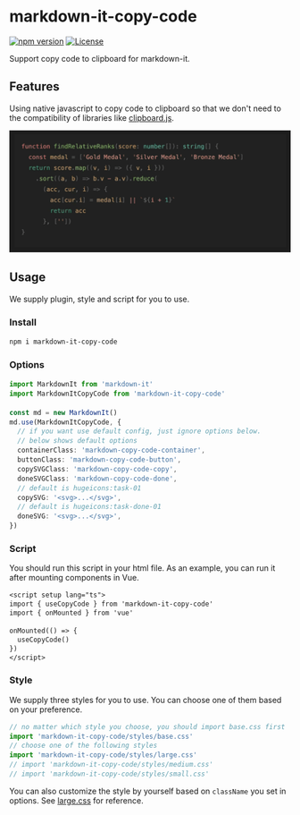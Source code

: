 # markdown-it-copy-code

[![npm version][npm-version-src]][npm-version-href]
[![License][license-src]][license-href]

Support copy code to clipboard for markdown-it.

## Features

Using native javascript to copy code to clipboard so that we don't need to the compatibility of libraries like [clipboard.js](https://clipboardjs.com/).

![](./assets/feature.gif)

## Usage

We supply plugin, style and script for you to use.

### Install
``` sh
npm i markdown-it-copy-code
```

### Options
``` ts
import MarkdownIt from 'markdown-it'
import MarkdownItCopyCode from 'markdown-it-copy-code'

const md = new MarkdownIt()
md.use(MarkdownItCopyCode, {
  // if you want use default config, just ignore options below.
  // below shows default options
  containerClass: 'markdown-copy-code-container',
  buttonClass: 'markdown-copy-code-button',
  copySVGClass: 'markdown-copy-code-copy',
  doneSVGClass: 'markdown-copy-code-done',
  // default is hugeicons:task-01
  copySVG: '<svg>...</svg>',
  // default is hugeicons:task-done-01
  doneSVG: '<svg>...</svg>',
})
```

### Script
You should run this script in your html file.
As an example, you can run it after mounting components in Vue.
``` vue
<script setup lang="ts">
import { useCopyCode } from 'markdown-it-copy-code'
import { onMounted } from 'vue'

onMounted(() => {
  useCopyCode()
})
</script>
```

### Style

We supply three styles for you to use.
You can choose one of them based on your preference.

``` ts
// no matter which style you choose, you should import base.css first
import 'markdown-it-copy-code/styles/base.css'
// choose one of the following styles
import 'markdown-it-copy-code/styles/large.css'
// import 'markdown-it-copy-code/styles/medium.css'
// import 'markdown-it-copy-code/styles/small.css'
```

You can also customize the style by yourself based on `className` you set in options.
See [large.css](./styles/large.css) for reference.

<!-- Badges -->

[npm-version-src]: https://img.shields.io/npm/v/markdown-it-copy-code
[npm-version-href]: https://npmjs.com/package/markdown-it-copy-code
[license-src]: https://img.shields.io/github/license/howcasperwhat/markdown-it-copy-code.svg
[license-href]: https://github.com/howcasperwhat/markdown-it-copy-code/blob/main/LICENSE

